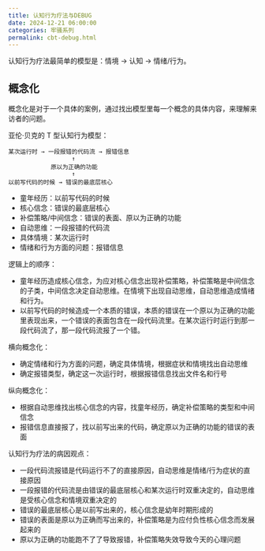 ```yaml
---
title: 认知行为疗法与DEBUG
date: 2024-12-21 06:00:00
categories: 牢骚系列
permalink: cbt-debug.html
---
```


认知行为疗法最简单的模型是：情境 → 认知 → 情绪/行为。

## 概念化

概念化是对于一个具体的案例，通过找出模型里每一个概念的具体内容，来理解来访者的问题。

亚伦·贝克的 T 型认知行为模型：

```
某次运行时 → 一段报错的代码流 → 报错信息
                  ↑
            原以为正确的功能
                  ↑
以前写代码的时候 → 错误的最底层核心
```

- 童年经历：以前写代码的时候
- 核心信念：错误的最底层核心
- 补偿策略/中间信念：错误的表面、原以为正确的功能
- 自动思维：一段报错的代码流
- 具体情境：某次运行时
- 情绪和行为方面的问题：报错信息

逻辑上的顺序：

- 童年经历造成核心信念，为应对核心信念出现补偿策略，补偿策略是中间信念的子类，中间信念决定自动思维。在情境下出现自动思维，自动思维造成情绪和行为。
- 以前写代码的时候造成一个本质的错误，本质的错误在一个原以为正确的功能里表现出来，一个错误的表面包含在一段代码流里。在某次运行时运行到那一段代码流了，那一段代码流报了一个错。

横向概念化：

- 确定情绪和行为方面的问题，确定具体情境，根据症状和情境找出自动思维
- 确定报错类型，确定这一次运行时，根据报错信息找出文件名和行号

纵向概念化：

- 根据自动思维找出核心信念的内容，找童年经历，确定补偿策略的类型和中间信念
- 报错信息直接报了，找以前写出来的代码，确定原以为正确的功能的错误的表面

认知行为疗法的病因观点：

- 一段代码流报错是代码运行不了的直接原因，自动思维是情绪/行为症状的直接原因
- 一段报错的代码流是由错误的最底层核心和某次运行时双重决定的，自动思维是受核心信念和情境双重决定的
- 错误的最底层核心是以前写出来的，核心信念是幼年时期形成的
- 错误的表面是原以为正确而写出来的，补偿策略是为应付负性核心信念而发展起来的
- 原以为正确的功能跑不了了导致报错，补偿策略失效导致今天的心理问题
